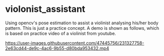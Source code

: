 # violonist_assistant
Using opencv's pose estimation to assist a violinist analysing his/her body pattern. This is just a practice concept. A demo is shown as follows, which is based on practice video of a violinist from youtube.






https://user-images.githubusercontent.com/47445756/231327758-2e63cd44-de9c-4ac6-9b55-d80bda953432.mp4

